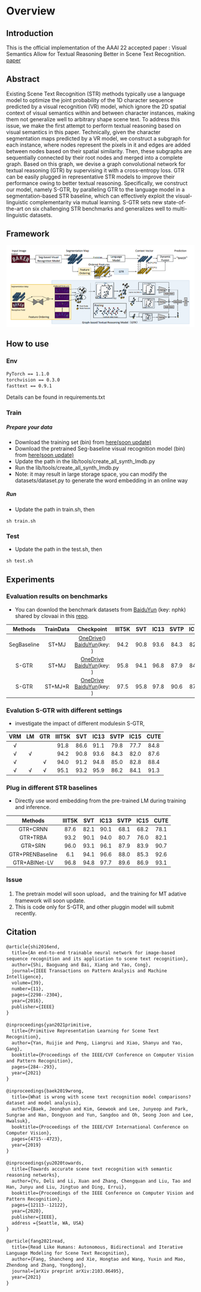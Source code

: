 # Overview

## Introduction
This is the official implementation of the AAAI 22 accepted paper : Visual Semantics Allow for Textual Reasoning Better in Scene Text Recognition. [paper](https://arxiv.org/abs/2112.12916) 

[comment]: <> "This code is based on the [aster.pytorch]&#40;https://github.com/ayumiymk/aster.pytorch&#41;, we sincerely thank ayumiymk for his awesome repo and help."

## Abstract
Existing Scene Text Recognition (STR) methods typically use a language model to optimize the joint probability of the 1D character sequence predicted by a visual recognition (VR) model, which ignore the 2D spatial context of visual semantics within and between character instances, making them not generalize well to arbitrary shape scene text. To address this issue, we make the first attempt to perform textual reasoning based on visual semantics in this paper. Technically, given the character segmentation maps predicted by a VR model, we construct a subgraph for each instance, where nodes represent the pixels in it and edges are added between nodes based on their spatial similarity. Then, these subgraphs are sequentially connected by their root nodes and merged into a complete graph. Based on this graph, we devise a graph convolutional network for textual reasoning (GTR) by supervising it with a cross-entropy loss. GTR can be easily plugged in representative STR models to improve their performance owing to better textual reasoning. Specifically, we construct our model, namely S-GTR, by paralleling GTR to the language model in a segmentation-based STR baseline,
which can effectively exploit the visual-linguistic complementarity via mutual learning. S-GTR sets new state-of-the-art on six challenging STR benchmarks and generalizes well to multi-linguistic datasets. 


## Framework

[comment]: <> "![]&#40;D:\heyue43\work\accept-paper\1S-GTR\lib\img\motivation.png&#41;"

![](./img/framework.png)







## How to use
### Env
```
PyTorch == 1.1.0 
torchvision == 0.3.0
fasttext == 0.9.1
```
Details can be found in requirements.txt

### Train
##### Prepare your data
-  Download the  training set (bin) from [here(soon update)]()
- Download the pretrained Seg-baseline visual recognition model (bin) from [here(soon update)]()
- Update the path in the lib/tools/create_all_synth_lmdb.py
- Run the lib/tools/create_all_synth_lmdb.py
- Note: it may result in large storage space, you can modify the datasets/dataset.py to generate the word embedding in an online way

##### Run
- Update the path in train.sh, then
```
sh train.sh
```

### Test
- Update the path in the test.sh, then
```
sh test.sh
```

## Experiments
### Evaluation results on benchmarks
* You can downlod the benchmark datasets from [BaiduYun](https://pan.baidu.com/s/1Z4aI1_B7Qwg9kVECK0ucrQ) (key: nphk) shared by clovaai in this [repo](https://github.com/clovaai/deep-text-recognition-benchmark).

|Methods |TrainData|     Checkpoint  | IIIT5K | SVT  | IC13 | SVTP  | IC15 |  CUTE  |
|:--------:|:--------:|:-----------------:|:------:|:----------:|:--------:|:------:|:----------:|:---:|
|SegBaseline| ST+MJ |[OneDrive]()() [BaiduYun]()(key: )  |94.2 |90.8 |93.6 |84.3 |82.0 |87.6|
|S-GTR| ST+MJ |[OneDrive]() [BaiduYun]()(key: ) |95.8 | 94.1 | 96.8 | 87.9|84.6| 92.3 |
|S-GTR| ST+MJ+R |[OneDrive]() [BaiduYun]()(key: )  |97.5 |95.8 |97.8 |90.6 |87.3 |94.7|

### Evalution S-GTR with different settings  
* investigate  the  impact  of  different  modulesin  S-GTR, 

|VRM|LM|GTR| IIIT5K | SVT  | IC13 | SVTP  | IC15 |  CUTE  |
|:------:|:------:|:------: |:------:|:-----:|:----------:|:----:|:-----:|:------:|
|√ | | |91.8 |86.6 |91.1 |79.8 |77.7 |84.8|
|√ |√ | |94.2 |90.8 |93.6 |84.3 |82.0 |87.6|
|√ | |√ |94.0 |91.2 |94.8 |85.0 |82.8 |88.4 |
|√ |√ |√ | 95.1 |93.2 |95.9 |86.2 |84.1 |91.3|
### Plug in different STR baselines 
 * Directly use word embedding from the pre-trained LM during training and inference.

|Methods| IIIT5K | SVT  | IC13 | SVTP  | IC15 |  CUTE  |
|:------:|:------:|:-----:|:---------:|:----------:|:----:|:-----:|
|GTR+CRNN|  87.6 | 82.1 | 90.1 | 68.1 | 68.2 | 78.1   |
|GTR+TRBA|93.2 | 90.1 | 94.0 | 80.7 | 76.0 | 82.1|
|GTR+SRN| 96.0 | 93.1 | 96.1 | 87.9 | 83.9 | 90.7 |
|GTR+PRENBaseline| 6.1 | 94.1 | 96.6 | 88.0 | 85.3 | 92.6|
|GTR+ABINet-LV| 96.8 | 94.8  | 97.7  | 89.6   | 86.9  | 93.1   |



### Issue
1. The pretrain model will soon upload， and the training for MT adative framework will soon update.
2. This is code only for S-GTR, and other pluggin model will submit recently. 

## Citation
```
@article{shi2016end,
  title={An end-to-end trainable neural network for image-based sequence recognition and its application to scene text recognition},
  author={Shi, Baoguang and Bai, Xiang and Yao, Cong},
  journal={IEEE Transactions on Pattern Analysis and Machine Intelligence},
  volume={39},
  number={11},
  pages={2298--2304},
  year={2016},
  publisher={IEEE}
}

@inproceedings{yan2021primitive,
  title={Primitive Representation Learning for Scene Text Recognition},
  author={Yan, Ruijie and Peng, Liangrui and Xiao, Shanyu and Yao, Gang},
  booktitle={Proceedings of the IEEE/CVF Conference on Computer Vision and Pattern Recognition},
  pages={284--293},
  year={2021}
}

@inproceedings{baek2019wrong,
  title={What is wrong with scene text recognition model comparisons? dataset and model analysis},
  author={Baek, Jeonghun and Kim, Geewook and Lee, Junyeop and Park, Sungrae and Han, Dongyoon and Yun, Sangdoo and Oh, Seong Joon and Lee, Hwalsuk},
  booktitle={Proceedings of the IEEE/CVF International Conference on Computer Vision},
  pages={4715--4723},
  year={2019}
}

@inproceedings{yu2020towards,
  title={Towards accurate scene text recognition with semantic reasoning networks},
  author={Yu, Deli and Li, Xuan and Zhang, Chengquan and Liu, Tao and Han, Junyu and Liu, Jingtuo and Ding, Errui},
  booktitle={Proceedings of the IEEE Conference on Computer Vision and Pattern Recognition},
  pages={12113--12122},
  year={2020},
  publisher={IEEE},
  address ={Seattle, WA, USA}
}

@article{fang2021read,
  title={Read Like Humans: Autonomous, Bidirectional and Iterative Language Modeling for Scene Text Recognition},
  author={Fang, Shancheng and Xie, Hongtao and Wang, Yuxin and Mao, Zhendong and Zhang, Yongdong},
  journal={arXiv preprint arXiv:2103.06495},
  year={2021}
}
```
